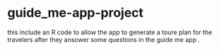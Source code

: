 # guide_me-app-project
this include an R code to allow the app to generate a toure plan for the travelers after they ansower some questions in the guide me app .
